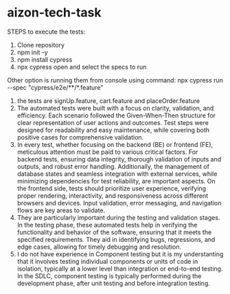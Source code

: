 # aizon-tech-task
STEPS to execute the tests:
1) Clone repository 
2) npm init -y 
3) npm install cypress 
4) npx cypress open and select the specs to run

Other option is running them from console using command: 
npx cypress run --spec "cypress/e2e/**/*.feature"


1) the tests are signUp.feature, cart.feature and placeOrder.feature
2) The automated tests were built with a focus on clarity, validation, and efficiency. Each scenario followed the Given-When-Then structure for clear representation of user actions and outcomes. Test steps were designed for readability and easy maintenance, while covering both positive cases for comprehensive validation.
3) In every test, whether focusing on the backend (BE) or frontend (FE), meticulous attention must be paid to various critical factors. For backend tests, ensuring data integrity, thorough validation of inputs and outputs, and robust error handling. Additionally, the management of database states and seamless integration with external services, while minimizing dependencies for test reliability, are important aspects. On the frontend side, tests should prioritize user experience, verifying proper rendering, interactivity, and responsiveness across different browsers and devices. Input validation, error messaging, and navigation flows are key areas to validate.
4) They are particularly important during the testing and validation stages. In the testing phase, these automated tests help in verifying the functionality and behavior of the software, ensuring that it meets the specified requirements. They aid in identifying bugs, regressions, and edge cases, allowing for timely debugging and resolution.
5) I do not have experience in Component testing but it is my understanting that it involves testing individual components or units of code in isolation, typically at a lower level than integration or end-to-end testing. In the SDLC, component testing is typically performed during the development phase, after unit testing and before integration testing.
